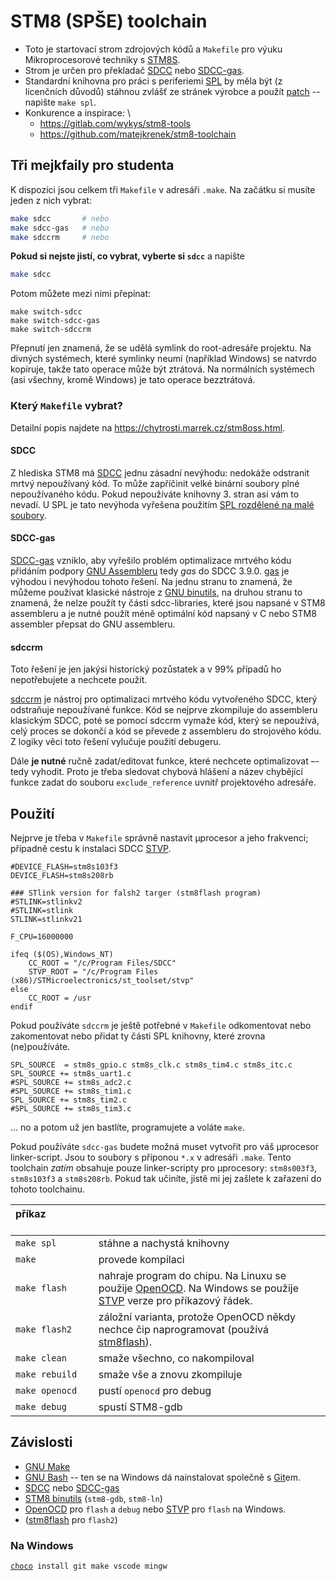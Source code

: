 STM8 (SPŠE) toolchain
==============================

* Toto je startovací strom zdrojových kódů a `Makefile` pro výuku Mikroprocesorové
  techniky
  s [STM8S](https://www.st.com/en/microcontrollers-microprocessors/stm8s-series.html).
* Strom je určen pro překladač [SDCC](http://sdcc.sourceforge.net/) nebo 
  [SDCC-gas](https://github.com/XaviDCR92/sdcc-gas).
* Standardní knihovna pro práci s periferiemi 
  [SPL](https://www.st.com/content/st_com/en/products/embedded-software/mcu-mpu-embedded-software/stm8-embedded-software/stsw-stm8069.html)
  by měla být (z licenčních důvodů) stáhnou zvlášť ze stránek výrobce a použít
  [patch](https://github.com/gicking/STM8-SPL_SDCC_patch) -- napište `make spl`.
* Konkurence a inspirace: \
  * <https://gitlab.com/wykys/stm8-tools>
  * <https://github.com/matejkrenek/stm8-toolchain>

Tři mejkfaily pro studenta
------------------------------------

K dispozici jsou celkem tři `Makefile` v adresáři `.make`. Na začátku si musíte
jeden z nich vybrat:

```bash
make sdcc       # nebo
make sdcc-gas   # nebo
make sdccrm     # nebo
```

**Pokud si nejste jistí, co vybrat, vyberte si `sdcc`** a napište
```bash
make sdcc
```

Potom můžete mezi nimi přepínat:

    make switch-sdcc
    make switch-sdcc-gas
    make switch-sdccrm

Přepnutí jen znamená, že se udělá symlink do root-adresáře projektu. Na divných
systémech, které symlinky neumí (například Windows) se natvrdo kopíruje, takže
tato operace může být ztrátová. Na normálních systémech (asi všechny, kromě
Windows) je tato operace bezztrátová.


### Který `Makefile` vybrat?

Detailní popis najdete na <https://chytrosti.marrek.cz/stm8oss.html>.

#### SDCC

Z hlediska STM8 má [SDCC](http://sdcc.sourceforge.net/) jednu zásadní nevýhodu:
nedokáže odstranit mrtvý nepoužívaný kód. To může zapříčinit velké binární
soubory plné nepoužívaného kódu. Pokud nepoužíváte knihovny 3. stran
asi vám to nevadí. U SPL je tato nevýhoda vyřešena použitím 
[SPL rozdělené na malé soubory](https://gitlab.com/spseol/mit-no/spl/-/tree/main/SPLSPL).

#### SDCC-gas

[SDCC-gas](https://github.com/XaviDCR92/sdcc-gas) vzniklo, aby vyřešilo problém
optimalizace mrtvého kódu přidáním podpory [GNU
Assembleru](https://cs.wikipedia.org/wiki/GNU_Assembler) tedy *gas* do SDCC
3.9.0. [gas](https://codedocs.org/what-is/gnu-assembler) je výhodou i nevýhodou
tohoto řešení. Na jednu stranu to znamená, že můžeme používat klasické nástroje
z [GNU binutils](https://cs.wikipedia.org/wiki/GNU_binutils), na druhou stranu
to znamená, že nelze použít ty části sdcc-libraries, které jsou napsané v STM8
assembleru a je nutné použít méně optimální kód napsaný v C nebo STM8 assembler
přepsat do GNU assembleru.

#### sdccrm

Toto řešení je jen jakýsi historický pozůstatek a v 99% případů ho
nepotřebujete a nechcete použít.

[sdccrm](https://github.com/XaviDCR92/sdccrm) je nástroj pro optimalizaci
mrtvého kódu vytvořeného SDCC, který odstraňuje nepoužívané funkce. Kód se
nejprve zkompiluje do assembleru klasickým SDCC, poté se pomocí sdccrm vymaže
kód, který se nepoužívá, celý proces se dokončí a kód se převede z assembleru
do strojového kódu. Z logiky věci toto řešení vylučuje použití debugeru.

Dále **je nutné** ručně zadat/editovat funkce, které nechcete optimalizovat –-
tedy vyhodit. Proto je třeba sledovat chybová hlášení a název chybějící funkce
zadat do souboru `exclude_reference` uvnitř projektového adresáře.



Použití
--------------

Nejprve je třeba v `Makefile` správně nastavit µprocesor a jeho frakvenci;
případně cestu k instalaci SDCC
[STVP](https://www.st.com/en/development-tools/stvp-stm8.html).

```make
#DEVICE_FLASH=stm8s103f3
DEVICE_FLASH=stm8s208rb

### STlink version for falsh2 targer (stm8flash program)
#STLINK=stlinkv2
#STLINK=stlink
STLINK=stlinkv21

F_CPU=16000000

ifeq ($(OS),Windows_NT)
	CC_ROOT = "/c/Program Files/SDCC"
	STVP_ROOT = "/c/Program Files (x86)/STMicroelectronics/st_toolset/stvp"
else
	CC_ROOT = /usr
endif
```

Pokud používáte `sdccrm` je ještě potřebné v `Makefile` odkomentovat nebo
zakomentovat nebo přidat ty části SPL knihovny, které zrovna (ne)používáte.

```make
SPL_SOURCE  = stm8s_gpio.c stm8s_clk.c stm8s_tim4.c stm8s_itc.c 
SPL_SOURCE += stm8s_uart1.c
#SPL_SOURCE += stm8s_adc2.c
#SPL_SOURCE += stm8s_tim1.c
SPL_SOURCE += stm8s_tim2.c
#SPL_SOURCE += stm8s_tim3.c
```

... no a potom už jen bastlíte, programujete a voláte `make`.

Pokud používáte `sdcc-gas` budete možná muset vytvořit pro váš µprocesor
linker-script. Jsou to soubory s příponou `*.x` v adresáři `.make`. Tento
toolchain *zatím* obsahuje pouze linker-scripty pro µprocesory:  `stm8s003f3`,
`stm8s103f3` a `stm8s208rb`. Pokud tak učiníte, jistě mi jej zašlete k zařazení
do tohoto toolchainu.

| příkaz&nbsp;&nbsp;&nbsp;&nbsp;&nbsp;&nbsp;&nbsp;&nbsp;&nbsp;&nbsp;&nbsp;&nbsp;&nbsp; &nbsp;&nbsp;&nbsp;&nbsp;&nbsp;&nbsp;&nbsp;&nbsp;||
|:---------- |:--------------------------- |
| `make spl` | stáhne a nachystá knihovny |
| `make` | provede kompilaci |
| `make flash` | nahraje program do chipu. Na Linuxu se použije [OpenOCD](https://openocd.org/). Na Windows se použije [STVP](https://www.st.com/en/development-tools/stvp-stm8.html) verze pro příkazový řádek.|
| `make flash2` | záložní varianta, protože OpenOCD někdy nechce čip naprogramovat (používá [stm8flash](https://github.com/vdudouyt/stm8flash)).
| `make clean` | smaže všechno, co nakompiloval
| `make rebuild` | smaže vše a znovu zkompiluje
| `make openocd` | pustí `openocd` pro debug
| `make debug` | spustí STM8-gdb


Závislosti
---------------

* [GNU Make](https://www.gnu.org/software/make/)
* [GNU Bash](https://www.gnu.org/software/bash/) -- ten se na Windows
  dá nainstalovat společně s [Git](https://git-scm.com/download/win)em.
* [SDCC](http://sdcc.sourceforge.net/)
  nebo [SDCC-gas](https://github.com/XaviDCR92/sdcc-gas)
* [STM8 binutils](https://stm8-binutils-gdb.sourceforge.io) (`stm8-gdb`, `stm8-ln`)
* [OpenOCD](https://openocd.org/) pro `flash` a `debug`
  nebo [STVP](https://www.st.com/en/development-tools/stvp-stm8.html)
  pro `flash` na Windows.
* ([stm8flash](https://github.com/vdudouyt/stm8flash) pro `flash2`)

### Na Windows

[`choco`](https://chocolatey.org/)` install git make vscode mingw`


